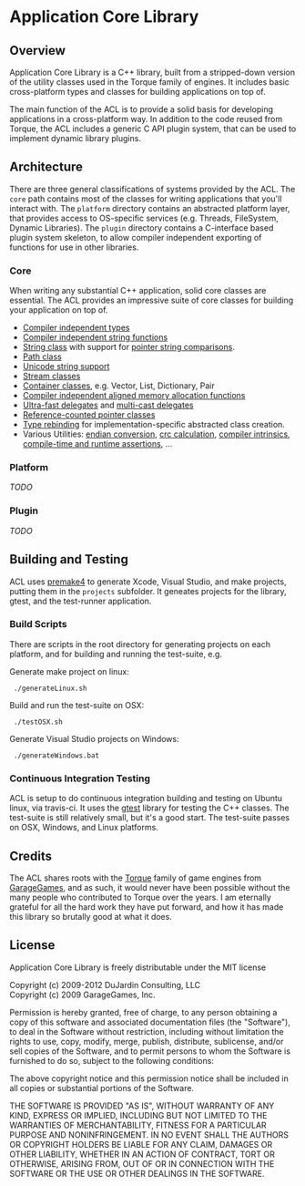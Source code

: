 # Application Core Library

## Overview

Application Core Library is a C++ library, built from a stripped-down version of the utility classes used in the Torque family of engines. It includes basic cross-platform types and classes for building applications on top of.

The main function of the ACL is to provide a solid basis for developing applications in a cross-platform way. In addition to the code reused from Torque, the ACL includes a generic C API plugin system, that can be used to implement dynamic library plugins.

## Architecture

There are three general classifications of systems provided by the ACL. The `core` path contains most of the classes for writing applications that you'll interact with. The `platform` directory contains an abstracted platform layer, that provides access to OS-specific services (e.g. Threads, FileSystem, Dynamic Libraries). The `plugin` directory contains a C-interface based plugin system skeleton, to allow compiler independent exporting of functions for use in other libraries.

### Core

When writing any substantial C++ application, solid core classes are essential. The ACL provides an impressive suite of core classes for building your application on top of.

- [Compiler independent types](https://github.com/justindujardin/ACL/blob/main/acl/core/types.h)
- [Compiler independent string functions](https://github.com/justindujardin/ACL/blob/main/acl/core/strings/stringFunctions.h)
- [String class](https://github.com/justindujardin/ACL/blob/main/acl/core/strings/str.h) with support for [pointer string comparisons](https://github.com/justindujardin/ACL/blob/main/acl/core/strings/str.h#L166).
- [Path class](https://github.com/justindujardin/ACL/blob/main/acl/core/strings/path.h)
- [Unicode string support](https://github.com/justindujardin/ACL/blob/main/acl/core/strings/unicode.h)
- [Stream classes](https://github.com/justindujardin/ACL/tree/main/acl/core/stream)
- [Container classes](https://github.com/justindujardin/ACL/tree/main/acl/core/containers), e.g. Vector, List, Dictionary, Pair
- [Compiler independent aligned memory allocation functions](https://github.com/justindujardin/ACL/blob/main/acl/core/memoryFunctions.h)
- [Ultra-fast delegates](https://github.com/justindujardin/ACL/blob/main/acl/core/util/delegate.h) and [multi-cast delegates](https://github.com/justindujardin/ACL/blob/main/acl/core/util/tSignal.h)
- [Reference-counted pointer classes](https://github.com/justindujardin/ACL/blob/main/acl/core/util/refBase.h)
- [Type rebinding](https://github.com/justindujardin/ACL/blob/main/acl/core/util/typeRebind.h) for implementation-specific abstracted class creation.
- Various Utilities: [endian conversion](https://github.com/justindujardin/ACL/blob/main/acl/core/util/endian.h), [crc calculation](https://github.com/justindujardin/ACL/blob/main/acl/core/crc.h), [compiler intrinsics](https://github.com/justindujardin/ACL/blob/main/acl/core/intrinsics.h), [compile-time and runtime assertions](https://github.com/justindujardin/ACL/blob/main/acl/core/assert.h), ...

### Platform

_TODO_

### Plugin

_TODO_

## Building and Testing

ACL uses [premake4](https://github.com/justindujardin/ACL/blob/main/premake4.lua) to generate Xcode, Visual Studio, and make projects, putting them in the `projects` subfolder. It geneates projects for the library, gtest, and the test-runner application.

### Build Scripts

There are scripts in the root directory for generating projects on each platform, and for building and running the test-suite, e.g.

Generate make project on linux:

     ./generateLinux.sh

Build and run the test-suite on OSX:

     ./testOSX.sh

Generate Visual Studio projects on Windows:

     ./generateWindows.bat

### Continuous Integration Testing

ACL is setup to do continuous integration building and testing on Ubuntu linux, via travis-ci. It uses the [gtest](https://github.com/justindujardin/ACL/tree/main/lib/gtest) library for testing the C++ classes. The test-suite is still relatively small, but it's a good start. The test-suite passes on OSX, Windows, and Linux platforms.

## Credits

The ACL shares roots with the [Torque](https://github.com/GarageGames/Torque3D) family of game engines from [GarageGames](http://www.garagegames.com), and as such, it would never have been possible without the many people who contributed to Torque over the years. I am eternally grateful for all the hard work they have put forward, and how it has made this library so brutally good at what it does.

## License

Application Core Library is freely distributable under the MIT license

Copyright (c) 2009-2012 DuJardin Consulting, LLC  
Copyright (c) 2009 GarageGames, Inc.

Permission is hereby granted, free of charge, to any person obtaining a copy of this software and associated documentation files (the "Software"), to deal in the Software without restriction, including without limitation the rights to use, copy, modify, merge, publish, distribute, sublicense, and/or sell copies of the Software, and to permit persons to whom the Software is furnished to do so, subject to the following conditions:

The above copyright notice and this permission notice shall be included in all copies or substantial portions of the Software.

THE SOFTWARE IS PROVIDED "AS IS", WITHOUT WARRANTY OF ANY KIND, EXPRESS OR IMPLIED, INCLUDING BUT NOT LIMITED TO THE WARRANTIES OF MERCHANTABILITY, FITNESS FOR A PARTICULAR PURPOSE AND NONINFRINGEMENT. IN NO EVENT SHALL THE AUTHORS OR COPYRIGHT HOLDERS BE LIABLE FOR ANY CLAIM, DAMAGES OR OTHER LIABILITY, WHETHER IN AN ACTION OF CONTRACT, TORT OR OTHERWISE, ARISING FROM, OUT OF OR IN CONNECTION WITH THE SOFTWARE OR THE USE OR OTHER DEALINGS IN THE SOFTWARE.
